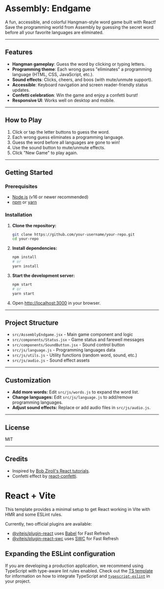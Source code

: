 # Assembly: Endgame

A fun, accessible, and colorful Hangman-style word game built with React!  
Save the programming world from Assembly by guessing the secret word before all your favorite languages are eliminated.

---

## Features

- **Hangman gameplay**: Guess the word by clicking or typing letters.
- **Programming theme**: Each wrong guess "eliminates" a programming language (HTML, CSS, JavaScript, etc.).
- **Sound effects**: Clicks, cheers, and boos (with mute/unmute support).
- **Accessible**: Keyboard navigation and screen reader-friendly status updates.
- **Confetti celebration**: Win the game and enjoy a confetti burst!
- **Responsive UI**: Works well on desktop and mobile.

---

## How to Play

1. Click or tap the letter buttons to guess the word.
2. Each wrong guess eliminates a programming language.
3. Guess the word before all languages are gone to win!
4. Use the sound button to mute/unmute effects.
5. Click "New Game" to play again.

---

## Getting Started

### Prerequisites

- [Node.js](https://nodejs.org/) (v16 or newer recommended)
- [npm](https://www.npmjs.com/) or [yarn](https://yarnpkg.com/)

### Installation

1. **Clone the repository:**
   ```bash
   git clone https://github.com/your-username/your-repo.git
   cd your-repo
   ```

2. **Install dependencies:**
   ```bash
   npm install
   # or
   yarn install
   ```

3. **Start the development server:**
   ```bash
   npm start
   # or
   yarn start
   ```

4. Open [http://localhost:3000](http://localhost:3000) in your browser.

---

## Project Structure

- `src/AssemblyEndgame.jsx` - Main game component and logic
- `src/components/Status.jsx` - Game status and farewell messages
- `src/components/SoundButton.jsx` - Sound control button
- `src/js/language.js` - Programming languages data
- `src/js/utils.js` - Utility functions (random word, sound, etc.)
- `src/js/audio.js` - Sound effect assets

---

## Customization

- **Add more words:** Edit `src/js/words.js` to expand the word list.
- **Change languages:** Edit `src/js/language.js` to add/remove programming languages.
- **Adjust sound effects:** Replace or add audio files in `src/js/audio.js`.

---

## License

MIT

---

## Credits

- Inspired by [Bob Ziroll's React tutorials](https://scrimba.com/learn/learnreact).
- Confetti effect by [react-confetti](https://github.com/alampros/react-confetti).

# React + Vite

This template provides a minimal setup to get React working in Vite with HMR and some ESLint rules.

Currently, two official plugins are available:

- [@vitejs/plugin-react](https://github.com/vitejs/vite-plugin-react/blob/main/packages/plugin-react) uses [Babel](https://babeljs.io/) for Fast Refresh
- [@vitejs/plugin-react-swc](https://github.com/vitejs/vite-plugin-react/blob/main/packages/plugin-react-swc) uses [SWC](https://swc.rs/) for Fast Refresh

## Expanding the ESLint configuration

If you are developing a production application, we recommend using TypeScript with type-aware lint rules enabled. Check out the [TS template](https://github.com/vitejs/vite/tree/main/packages/create-vite/template-react-ts) for information on how to integrate TypeScript and [`typescript-eslint`](https://typescript-eslint.io) in your project.
